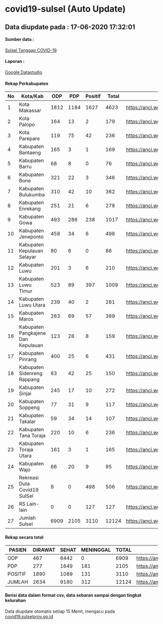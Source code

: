 
# covid19-sulsel (Auto Update)

## Data diupdate pada : 17-06-2020 17:32:01

#### Sumber data :
[Sulsel Tanggap COVID-19](https://covid19.sulselprov.go.id)

#### Laporan :
[Google Datastudio](https://datastudio.google.com/s/jythWGc1j4w)

#### Rekap Perkabupaten 
|No|Kota/Kab|ODP|PDP|Positif|Total|Link|
| --- | --- | --- | --- | --- | --- | --- |
|1|Kota Makassar|1812|1184|1627|4623|https://anci.web.id/cor/kota_makassar|
|2|Kota Palopo|164|13|2|179|https://anci.web.id/cor/kota_palopo|
|3|Kota Parepare|119|75|42|236|https://anci.web.id/cor/kota_parepare|
|4|Kabupaten Bantaeng|165|3|1|169|https://anci.web.id/cor/kabupaten_bantaeng|
|5|Kabupaten Barru|68|8|0|76|https://anci.web.id/cor/kabupaten_barru|
|6|Kabupaten Bone|321|22|3|346|https://anci.web.id/cor/kabupaten_bone|
|7|Kabupaten Bulukumba|310|42|10|362|https://anci.web.id/cor/kabupaten_bulukumba|
|8|Kabupaten Enrekang|251|21|6|278|https://anci.web.id/cor/kabupaten_enrekang|
|9|Kabupaten Gowa|493|286|238|1017|https://anci.web.id/cor/kabupaten_gowa|
|10|Kabupaten Jeneponto|458|34|6|498|https://anci.web.id/cor/kabupaten_jeneponto|
|11|Kabupaten Kepulauan Selayar|80|6|0|86|https://anci.web.id/cor/kabupaten_kepulauan_selayar|
|12|Kabupaten Luwu|201|3|6|210|https://anci.web.id/cor/kabupaten_luwu|
|13|Kabupaten Luwu Timur|523|89|397|1009|https://anci.web.id/cor/kabupaten_luwu_timur|
|14|Kabupaten Luwu Utara|239|40|2|281|https://anci.web.id/cor/kabupaten_luwu_utara|
|15|Kabupaten Maros|263|69|57|389|https://anci.web.id/cor/kabupaten_maros|
|16|Kabupaten Pangkajene Dan Kepulauan|123|28|8|159|https://anci.web.id/cor/kabupaten_pangkajene_dan_kepulauan|
|17|Kabupaten Pinrang|400|25|6|431|https://anci.web.id/cor/kabupaten_pinrang|
|18|Kabupaten Sidenreng Rappang|83|42|25|150|https://anci.web.id/cor/kabupaten_sidenreng_rappang|
|19|Kabupaten Sinjai|245|17|10|272|https://anci.web.id/cor/kabupaten_sinjai|
|20|Kabupaten Soppeng|77|31|9|117|https://anci.web.id/cor/kabupaten_soppeng|
|21|Kabupaten Takalar|59|34|14|107|https://anci.web.id/cor/kabupaten_takalar|
|22|Kabupaten Tana Toraja|220|10|6|236|https://anci.web.id/cor/kabupaten_tana_toraja|
|23|Kabupaten Toraja Utara|161|3|1|165|https://anci.web.id/cor/kabupaten_toraja_utara|
|24|Kabupaten Wajo|66|20|9|95|https://anci.web.id/cor/kabupaten_wajo|
|25|Rekreasi Duta Covid19 SulSel|8|0|498|506|https://anci.web.id/cor/rekreasi_duta_covid19_sulsel|
|26|RS Lain-lain|0|0|127|127|https://anci.web.id/cor/rs_lain-lain|
|27|Jumlah Sulsel|6909|2105|3110|12124|https://anci.web.id/cor/jumlah_sulsel|

#### Rekap secara total

| PASIEN | DIRAWAT | SEHAT | MENINGGAL | TOTAL | LINK |
| ---- | -------- | ---- | ---- |  ---- | ---- |
| ODP | 467 | 6442 | 0 | 6909 | https://anci.web.id/cor/odp_detail.html |
| PDP | 277 | 1649 | 181 | 2105 | https://anci.web.id/cor/pdp_detail.html |
| POSITIF | 1890 | 1089 | 131 | 3110 | https://anci.web.id/cor/positif_detail.html |
| JUMLAH | 2634 | 9180 | 312 | 12124 | https://anci.web.id/cor/jumlah_sulsel/ |

 
#### Berisi data dalam format csv, data sebaran sampai dengan tingkat kelurahan

Data diupdate otomatis setiap 15 Menit, mengacu pada [covid19.sulselprov.go.id](https://covid19.sulselprov.go.id)

